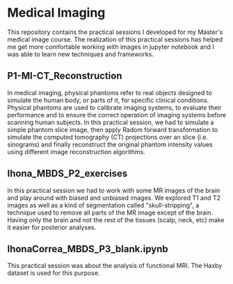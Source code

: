 # Medical Imaging

This repository contains the practical sessions I developed for my Master's medical image course. The realization of this practical sessions has helped me get more comfortable working with images in jupyter notebook and I was able to learn new techniques and frameworks. 

## P1-MI-CT_Reconstruction
In medical imaging, physical phantoms refer to real objects designed to simulate the human body, or parts of it, for specific clinical conditions. Physical phantoms are used to calibrate imaging systems, to evaluate their performance and to ensure the correct operation of imaging systems before scanning human subjects. In this practical session, we had to simulate a simple phantom slice image, then apply Radom forward transformation to simulate the computed tomography (CT) projections over an slice (i.e. sinograms) and finally reconstruct the original phantom intensity values using different image reconstruction algorithms. 

## Ihona_MBDS_P2_exercises
In this practical session we had to work with some MR images of the brain and play around with biased and unbiased images. We explored T1 and T2 images as well as a kind of segmentation called "skull-stripping", a technique used to remove all parts of the MR image except of the brain. Having only the brain and not the rest of the tissues (scalp, neck, etc) make it easier for posterior analyses. 

## IhonaCorrea_MBDS_P3_blank.ipynb

This practical session was about the analysis of functional MRI. The Haxby dataset is used for this purpose. 
